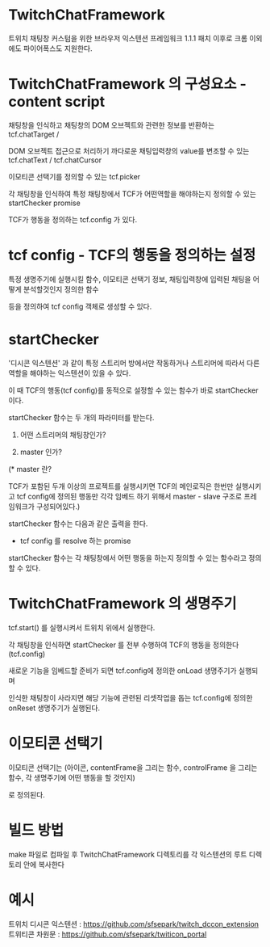 # TwitchChatFramework
트위치 채팅창 커스텀을 위한 브라우저 익스텐션 프레임워크
1.1.1 패치 이후로 크롬 이외에도 파이어폭스도 지원한다.

# TwitchChatFramework 의 구성요소 - content script
채팅창을 인식하고 채팅창의 DOM 오브젝트와 관련한 정보를 반환하는 tcf.chatTarget /

DOM 오브젝트 접근으로 처리하기 까다로운 채팅입력창의 value를 변조할 수 있는 tcf.chatText / tcf.chatCursor

이모티콘 선택기를 정의할 수 있는 tcf.picker

각 채팅창을 인식하여 특정 채팅창에서 TCF가 어떤역할을 해야하는지 정의할 수 있는 startChecker promise

TCF가 행동을 정의하는 tcf.config 가 있다.

# tcf config - TCF의 행동을 정의하는 설정

특정 생명주기에 실행시킬 함수, 이모티콘 선택기 정보, 채팅입력창에 입력된 채팅을 어떻게 분석할것인지 정의한 함수

등을 정의하여 tcf config 객체로 생성할 수 있다.

# startChecker 

'디시콘 익스텐션' 과 같이 특정 스트리머 방에서만 작동하거나 스트리머에 따라서 다른 역할을 해야하는 익스텐션이 있을 수 있다.

이 때 TCF의 행동(tcf config)를 동적으로 설정할 수 있는 함수가 바로 startChecker 이다.


startChecker 함수는 두 개의 파라미터를 받는다.

1. 어떤 스트리머의 채팅창인가? 

2. master 인가?

(* master 란?

TCF가 포함된 두개 이상의 프로젝트를 실행시키면 TCF의 메인로직은 한번만 실행시키고 tcf config에 정의된 행동만 각각 임베드 하기 위해서 
master - slave 구조로 프레임워크가 구성되어있다.)

startChecker 함수는 다음과 같은 출력을 한다.

- tcf config 를 resolve 하는 promise


startChecker 함수는 각 채팅창에서 어떤 행동을 하는지 정의할 수 있는 함수라고 정의할 수 있다.


# TwitchChatFramework 의 생명주기

tcf.start() 를 실행시켜서 트위치 위에서 실행한다.

각 채팅창을 인식하면 startChecker 를 전부 수행하여 TCF의 행동을 정의한다 (tcf.config)

새로운 기능을 임베드할 준비가 되면 tcf.config에 정의한 onLoad 생명주기가 실행되며

인식한 채팅창이 사라지면 해당 기능에 관련된 리셋작업을 돕는 tcf.config에 정의한 onReset 생명주기가 실행된다.



# 이모티콘 선택기

이모티콘 선택기는 (아이콘, contentFrame을 그리는 함수, controlFrame 을 그리는 함수, 각 생명주기에 어떤 행동을 할 것인지)

로 정의된다.




# 빌드 방법
make 파일로 컴파일 후 
TwitchChatFramework 디렉토리를 각 익스텐션의 루트 디렉토리 안에 복사한다

# 예시
트위치 디시콘 익스텐션 : https://github.com/sfsepark/twitch_dccon_extension
트위티콘 차원문 : https://github.com/sfsepark/twiticon_portal
